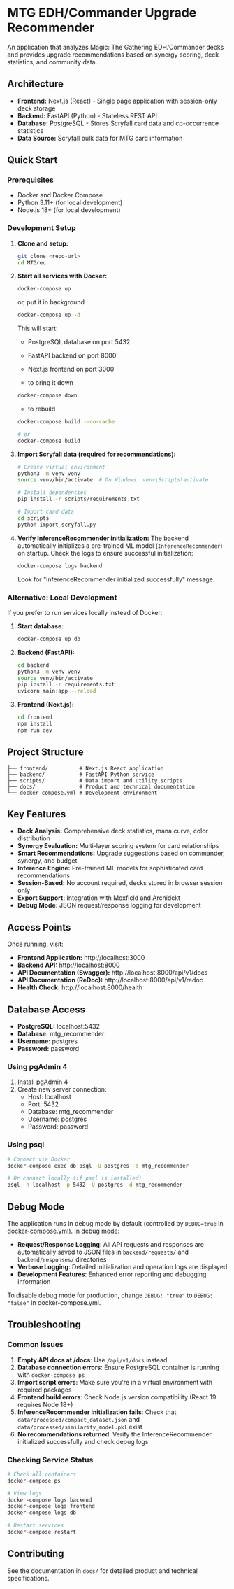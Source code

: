 # MTG EDH/Commander Upgrade Recommender

An application that analyzes Magic: The Gathering EDH/Commander decks and provides upgrade recommendations based on synergy scoring, deck statistics, and community data.

## Architecture

- **Frontend:** Next.js (React) - Single page application with session-only deck storage
- **Backend:** FastAPI (Python) - Stateless REST API
- **Database:** PostgreSQL - Stores Scryfall card data and co-occurrence statistics
- **Data Source:** Scryfall bulk data for MTG card information

## Quick Start

### Prerequisites

- Docker and Docker Compose
- Python 3.11+ (for local development)
- Node.js 18+ (for local development)

### Development Setup

1. **Clone and setup:**
   ```bash
   git clone <repo-url>
   cd MTGrec
   ```

2. **Start all services with Docker:**
   ```bash
   docker-compose up
   ```

   or, put it in background
   ```bash
   docker-compose up -d
   ```
   
   This will start:
   - PostgreSQL database on port 5432
   - FastAPI backend on port 8000
   - Next.js frontend on port 3000

   - to bring it down
   ```bash
   docker-compose down
   ```

   - to rebuild 
   ```bash
   docker-compose build --no-cache

   # or 
   docker-compose build
   ```

3. **Import Scryfall data (required for recommendations):**
   ```bash
   # Create virtual environment
   python3 -m venv venv
   source venv/bin/activate  # On Windows: venv\Scripts\activate
   
   # Install dependencies
   pip install -r scripts/requirements.txt
   
   # Import card data
   cd scripts
   python import_scryfall.py
   ```

4. **Verify InferenceRecommender initialization:**
   The backend automatically initializes a pre-trained ML model (`InferenceRecommender`) on startup. Check the logs to ensure successful initialization:
   ```bash
   docker-compose logs backend
   ```
   Look for "InferenceRecommender initialized successfully" message.

### Alternative: Local Development

If you prefer to run services locally instead of Docker:

1. **Start database:**
   ```bash
   docker-compose up db
   ```

2. **Backend (FastAPI):**
   ```bash
   cd backend
   python3 -m venv venv
   source venv/bin/activate
   pip install -r requirements.txt
   uvicorn main:app --reload
   ```

3. **Frontend (Next.js):**
   ```bash
   cd frontend
   npm install
   npm run dev
   ```

## Project Structure

```
├── frontend/          # Next.js React application
├── backend/           # FastAPI Python service
├── scripts/           # Data import and utility scripts
├── docs/              # Product and technical documentation
└── docker-compose.yml # Development environment
```

## Key Features

- **Deck Analysis:** Comprehensive deck statistics, mana curve, color distribution
- **Synergy Evaluation:** Multi-layer scoring system for card relationships
- **Smart Recommendations:** Upgrade suggestions based on commander, synergy, and budget
- **Inference Engine:** Pre-trained ML models for sophisticated card recommendations
- **Session-Based:** No account required, decks stored in browser session only
- **Export Support:** Integration with Moxfield and Archidekt
- **Debug Mode:** JSON request/response logging for development

## Access Points

Once running, visit:
- **Frontend Application:** http://localhost:3000
- **Backend API:** http://localhost:8000
- **API Documentation (Swagger):** http://localhost:8000/api/v1/docs
- **API Documentation (ReDoc):** http://localhost:8000/api/v1/redoc
- **Health Check:** http://localhost:8000/health

## Database Access

- **PostgreSQL:** localhost:5432
- **Database:** mtg_recommender
- **Username:** postgres
- **Password:** password

### Using pgAdmin 4

1. Install pgAdmin 4
2. Create new server connection:
   - Host: localhost
   - Port: 5432
   - Database: mtg_recommender
   - Username: postgres
   - Password: password

### Using psql

```bash
# Connect via Docker
docker-compose exec db psql -U postgres -d mtg_recommender

# Or connect locally (if psql is installed)
psql -h localhost -p 5432 -U postgres -d mtg_recommender
```

## Debug Mode

The application runs in debug mode by default (controlled by `DEBUG=true` in docker-compose.yml). In debug mode:

- **Request/Response Logging**: All API requests and responses are automatically saved to JSON files in `backend/requests/` and `backend/responses/` directories
- **Verbose Logging**: Detailed initialization and operation logs are displayed
- **Development Features**: Enhanced error reporting and debugging information

To disable debug mode for production, change `DEBUG: "true"` to `DEBUG: "false"` in docker-compose.yml.

## Troubleshooting

### Common Issues

1. **Empty API docs at /docs**: Use `/api/v1/docs` instead
2. **Database connection errors**: Ensure PostgreSQL container is running with `docker-compose ps`
3. **Import script errors**: Make sure you're in a virtual environment with required packages
4. **Frontend build errors**: Check Node.js version compatibility (React 19 requires Node 18+)
5. **InferenceRecommender initialization fails**: Check that `data/processed/compact_dataset.json` and `data/processed/similarity_model.pkl` exist
6. **No recommendations returned**: Verify the InferenceRecommender initialized successfully and check debug logs

### Checking Service Status

```bash
# Check all containers
docker-compose ps

# View logs
docker-compose logs backend
docker-compose logs frontend
docker-compose logs db

# Restart services
docker-compose restart
```

## Contributing

See the documentation in `docs/` for detailed product and technical specifications.
